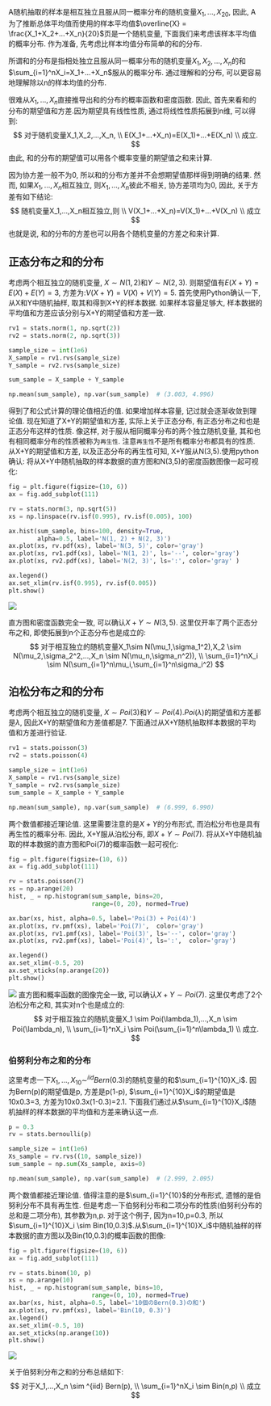 
A随机抽取的样本是相互独立且服从同一概率分布的随机变量$X_1,...,X_20$, 因此, A为了推断总体平均值而使用的样本平均值$\overline{X} = \frac{X_1+X_2+...+X_n}{20}$页是一个随机变量, 下面我们来考虑该样本平均值的概率分布. 作为准备, 先考虑比样本均值分布简单的和的分布.

所谓和的分布是指相处独立且服从同一概率分布的随机变量$X_1,X_2,...,X_n$的和$\sum_{i=1}^nX_i=X_1+...+X_n$服从的概率分布. 通过理解和的分布, 可以更容易地理解除以n的样本均值的分布.

很难从$X_1,...,X_n$直接推导出和的分布的概率函数和密度函数. 因此, 首先来看和的分布的期望值和方差.因为期望具有线性性质, 通过将线性性质拓展到n维, 可以得到:
$$
对于随机变量X_1,X_2,...,X_n, \\
E(X_1+...+X_n)=E(X_1)+...+E(X_n)  \\
成立.
$$
由此, 和的分布的期望值可以用各个概率变量的期望值之和来计算.

因为协方差一般不为0, 所以和的分布方差并不会想期望值那样得到明确的结果. 然而, 如果$X_1,...,X_n$相互独立, 则$X_1,...,X_n$彼此不相关, 协方差项均为0, 因此, 关于方差有如下结论:
$$
随机变量X_1,...,X_n相互独立,则  \\
V(X_1+...+X_n)=V(X_1)+...+V(X_n)  \\
成立
$$
也就是说, 和的分布的方差也可以用各个随机变量的方差之和来计算.


## 正态分布之和的分布
考虑两个相互独立的随机变量, $X \sim N(1,2)$和$Y \sim N(2,3)$. 则期望值有$E(X+Y)=E(X)+E(Y)=3$, 方差为:$V(X+Y)=V(X)+V(Y)=5$. 首先使用Python确认一下, 从X和Y中随机抽样, 取其和得到X+Y的样本数据. 如果样本容量足够大, 样本数据的平均值和方差应该分别与X+Y的期望值和方差一致.
```python
rv1 = stats.norm(1, np.sqrt(2))
rv2 = stats.norm(2, np.sqrt(3))

sample_size = int(1e6)
X_sample = rv1.rvs(sample_size)
Y_sample = rv2.rvs(sample_size)

sum_sample = X_sample + Y_sample

np.mean(sum_sample), np.var(sum_sample)  # (3.003, 4.996)
```
得到了和公式计算的理论值相近的值. 如果增加样本容量, 记过就会逐渐收敛到理论值.
现在知道了X+Y的期望值和方差, 实际上关于正态分布, 有正态分布之和也是正态分布这样的性质. 像这样, 对于服从相同概率分布的两个独立随机变量, 其和也有相同概率分布的性质被称为`再生性`. 注意`再生性`不是所有概率分布都具有的性质.
从X+Y的期望值和方差, 以及正态分布的再生性可知, X+Y服从N(3,5).使用python确认: 将从X+Y中随机抽取的样本数据的直方图和N(3,5)的密度函数图像一起可视化:
```python
fig = plt.figure(figsize=(10, 6))
ax = fig.add_subplot(111)

rv = stats.norm(3, np.sqrt(5))
xs = np.linspace(rv.isf(0.995), rv.isf(0.005), 100)

ax.hist(sum_sample, bins=100, density=True,
        alpha=0.5, label='N(1, 2) + N(2, 3)')
ax.plot(xs, rv.pdf(xs), label='N(3, 5)', color='gray')
ax.plot(xs, rv1.pdf(xs), label='N(1, 2)', ls='--', color='gray')
ax.plot(xs, rv2.pdf(xs), label='N(2, 3)', ls=':', color='gray' )

ax.legend()
ax.set_xlim(rv.isf(0.995), rv.isf(0.005))
plt.show()
```
![](./probability_和的分布/1.png)


直方图和密度函数完全一致, 可以确认$X+Y \sim N(3,5)$.
这里仅开率了两个正态分布之和, 即使拓展到n个正态分布也是成立的:
$$
对于相互独立的随机变量X_1\sim N(\mu_1,\sigma_1^2),X_2 \sim N(\mu_2,\sigma_2^2,...,X_n \sim N(\mu_n,\sigma_n^2)), \\
\sum_{i=1}^nX_i \sim N(\sum_{i=1}^n\mu_i,\sum_{i=1}^n\sigma_i^2)
$$

## 泊松分布之和的分布
考虑两个相互独立的随机变量, $X \sim Poi(3)$和$Y \sim Poi(4)$.$Poi(\lambda)$的期望值和方差都是$\lambda$, 因此X+Y的期望值和方差值都是7. 下面通过从X+Y随机抽取样本数据的平均值和方差进行验证.
```python
rv1 = stats.poisson(3)
rv2 = stats.poisson(4)

sample_size = int(1e6)
X_sample = rv1.rvs(sample_size)
Y_sample = rv2.rvs(sample_size)
sum_sample = X_sample + Y_sample

np.mean(sum_sample), np.var(sum_sample)  # (6.999, 6.990)
```
两个数值都接近理论值.
这里需要注意的是$X+Y$的分布形式, 而泊松分布也是具有再生性的概率分布. 因此, X+Y服从泊松分布, 即$X+Y \sim Poi(7)$. 将从X+Y中随机抽取的样本数据的直方图和Poi(7)的概率函数一起可视化:
```python
fig = plt.figure(figsize=(10, 6))
ax = fig.add_subplot(111)

rv = stats.poisson(7)
xs = np.arange(20)
hist, _ = np.histogram(sum_sample, bins=20,
                       range=(0, 20), normed=True)

ax.bar(xs, hist, alpha=0.5, label='Poi(3) + Poi(4)')
ax.plot(xs, rv.pmf(xs), label='Poi(7)',  color='gray')
ax.plot(xs, rv1.pmf(xs), label='Poi(3)', ls='--', color='gray')
ax.plot(xs, rv2.pmf(xs), label='Poi(4)', ls=':',  color='gray')

ax.legend()
ax.set_xlim(-0.5, 20)
ax.set_xticks(np.arange(20))
plt.show()
```
![](./probability_和的分布/2.png)
直方图和概率函数的图像完全一致, 可以确认$X+Y \sim Poi(7)$.
这里仅考虑了2个泊松分布之和, 其实对n个也是成立的:
$$
对于相互独立的随机变量X_1 \sim Poi(\lambda_1),...,X_n \sim Poi(\lambda_n), \\
\sum_{i=1}^nX_i \sim Poi(\sum_{i=1}^n\lambda_1)  \\
成立.
$$


### 伯努利分布之和的分布
这里考虑一下$X_1,...,X_{10} \sim^{iid} Bern(0.3)$的随机变量的和$\sum_{i=1}^{10}X_i$. 因为Bern(p)的期望值是p, 方差是p(1-p), $\sum_{i=1}^{10}X_i$的期望值是10x0.3=3, 方差为10x0.3x(1-0.3)=2.1. 下面我们通过从$\sum_{i=1}^{10}X_i$随机抽样的样本数据的平均值和方差来确认这一点.
```python
p = 0.3
rv = stats.bernoulli(p)

sample_size = int(1e6)
Xs_sample = rv.rvs((10, sample_size))
sum_sample = np.sum(Xs_sample, axis=0)

np.mean(sum_sample), np.var(sum_sample)  # (2.999, 2.095)
```
两个数值都接近理论值.
值得注意的是$\sum_{i=1}^{10}$的分布形式, 遗憾的是伯努利分布不具有再生性. 但是考虑一下伯努利分布和二项分布的性质(伯努利分布的总和是二项分布), 其参数为n,p. 对于这个例子, 因为n=10,p=0.3, 所以$\sum_{i=1}^{10}X_i \sim Bin(10,0.3)$.从$\sum_{i=1}^{10}X_i$中随机抽样的样本数据的直方图以及Bin(10,0.3)的概率函数的图像:
```python
fig = plt.figure(figsize=(10, 6))
ax = fig.add_subplot(111)

rv = stats.binom(10, p)
xs = np.arange(10)
hist, _ = np.histogram(sum_sample, bins=10,
                       range=(0, 10), normed=True)
ax.bar(xs, hist, alpha=0.5, label='10個のBern(0.3)の和')
ax.plot(xs, rv.pmf(xs), label='Bin(10, 0.3)')
ax.legend()
ax.set_xlim(-0.5, 10)
ax.set_xticks(np.arange(10))
plt.show()
```
![](./probability_和的分布/3.png)


关于伯努利分布之和的分布总结如下:
$$
对于X_1,...,X_n \sim ^{iid} Bern(p),  \\
\sum_{i=1}^nX_i \sim Bin(n,p)  \\
成立
$$
